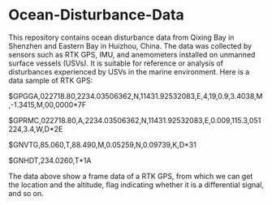 # Ocean-Disturbance-Data
This repository contains ocean disturbance data from Qixing Bay in Shenzhen and Eastern Bay in Huizhou, China. The data was collected by sensors such as RTK GPS, IMU, and anemometers installed on unmanned surface vessels (USVs). It is suitable for reference or analysis of disturbances experienced by USVs in the marine environment.
Here is a data sample of RTK GPS:

$GPGGA,022718.80,2234.03506362,N,11431.92532083,E,4,19,0.9,3.4038,M,-1.3415,M,00,0000*7F

$GPRMC,022718.80,A,2234.03506362,N,11431.92532083,E,0.009,115.3,051224,3.4,W,D*2E

$GNVTG,85.060,T,88.490,M,0.05259,N,0.09739,K,D*31

$GNHDT,234.0260,T*1A

The data above show a frame data of a RTK GPS, from which we can get the location and the altitude, flag indicating whether it is a differential signal, and so on.

